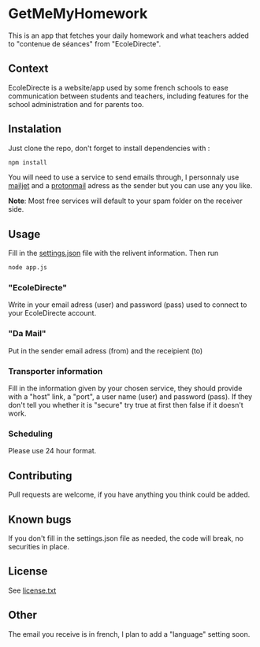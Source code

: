 # GetMeMyHomework

This is an app that fetches your daily homework and what teachers added to "contenue de séances" from "EcoleDirecte". 

## Context

EcoleDirecte is a website/app used by some french schools to ease communication between students and teachers, including features for the school administration and for parents too.

## Instalation

Just clone the repo, don't forget to install dependencies with :
```bash
npm install
```

You will need to use a service to send emails through, I personnaly use [mailjet](https://www.mailjet.com/) and a [protonmail](https://protonmail.com) adress as the sender but you can use any you like.  

**Note**: Most free services will default to your spam folder on the receiver side.

## Usage

Fill in the [settings.json](./settings.json) file with the relivent information.
Then run 
```bash
node app.js
```

### "EcoleDirecte"

Write in your email adress (user) and password (pass) used to connect to your EcoleDirecte account.

### "Da Mail"

Put in the sender email adress (from) and the receipient (to)

### Transporter information

Fill in the information given by your chosen service, they should provide with a "host" link, a "port", a user name (user) and password (pass). If they don't tell you whether it is "secure" try true at first then false if it doesn't work.

### Scheduling

Please use 24 hour format.

## Contributing

Pull requests are welcome, if you have anything you think could be added.

## Known bugs

If you don't fill in the settings.json file as needed, the code will break, no securities in place.

## License

See [license.txt](./license.txt)

## Other

The email you receive is in french, I plan to add a "language" setting soon.
